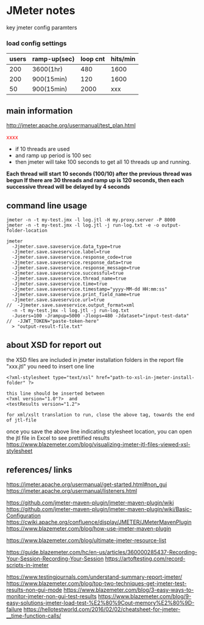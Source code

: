 # JMeter notes

key jmeter config paramters

### load config settings

| users | ramp-up(sec) | loop cnt | hits/min |
|-------|--------------|----------|----------|
|200 |3600(1hr) |480 |1600 |
|200 |900(15min) |120 |1600 |
|50 |900(15min) |2000 |xxx |


## main information
http://jmeter.apache.org/usermanual/test_plan.html

<span style="color:red"> xxxx </span>

 * if 10 threads are used
 * and ramp up period is 100 sec
 * then jmeter will take 100 seconds to get all 10 threads up and running.

**Each thread will start 10 seconds (100/10) after the previous thread was begun If there are 30 threads and ramp up is 120 seconds, then each successive thread will be delayed by 4 seconds**



## command line usage

```
jmeter -n -t my-test.jmx -l log.jtl -H my.proxy.server -P 8000
jmeter -n -t my-test.jmx -l log.jtl -j run-log.txt -e -o output-folder-location

jmeter 
  -Jjmeter.save.saveservice.data_type=true 
  -Jjmeter.save.saveservice.label=true  
  -Jjmeter.save.saveservice.response_code=true 
  -Jjmeter.save.saveservice.response_data=true 
  -Jjmeter.save.saveservice.response_message=true 
  -Jjmeter.save.saveservice.successful=true 
  -Jjmeter.save.saveservice.thread_name=true  
  -Jjmeter.save.saveservice.time=true
  -Jjmeter.save.saveservice.timestamp="yyyy-MM-dd HH:mm:ss"
  -Jjmeter.save.saveservice.print_field_name=true
  -Jjmeter.save.saveservice.url=true
//  -Jjmeter.save.saveservice.output_format=xml 
  -n -t my-test.jmx -l log.jtl -j run-log.txt
  -Jusers=100 -Jrampup=5000 -Jloops=480 -Jdataset="input-test-data"
//  -JJWT_TOKEN="paste-token-here"
  > "output-result-file.txt" 
```

## about XSD for report out
the XSD files are included in jmeter installation folders
in the report file "xxx.jtl" you need to insert one line
```
<?xml-stylesheet type="text/xsl" href="path-to-xsl-in-jmeter-install-folder" ?>

this line should be inserted between
<?xml version="1.0"?>  and
<testResults version="1.2">

for xml/xslt translation to run, close the above tag, towards the end of jtl-file
```
once you save the above line indicating stylesheet location, you can open the jtl file in Excel to see prettified results
https://www.blazemeter.com/blog/visualizing-jmeter-jtl-files-viewed-xsl-stylesheet



## references/ links
https://jmeter.apache.org/usermanual/get-started.html#non_gui
https://jmeter.apache.org/usermanual/listeners.html

https://github.com/jmeter-maven-plugin/jmeter-maven-plugin/wiki
https://github.com/jmeter-maven-plugin/jmeter-maven-plugin/wiki/Basic-Configuration
https://cwiki.apache.org/confluence/display/JMETER/JMeterMavenPlugin
https://www.blazemeter.com/blog/how-use-jmeter-maven-plugin

https://www.blazemeter.com/blog/ultimate-jmeter-resource-list

https://guide.blazemeter.com/hc/en-us/articles/360000285437-Recording-Your-Session-Recording-Your-Session
https://artoftesting.com/record-scripts-in-jmeter

https://www.testingjournals.com/understand-summary-report-jmeter/
https://www.blazemeter.com/blog/top-two-techniques-get-jmeter-test-results-non-gui-mode
https://www.blazemeter.com/blog/3-easy-ways-to-monitor-jmeter-non-gui-test-results
https://www.blazemeter.com/blog/9-easy-solutions-jmeter-load-test-%E2%80%9Cout-memory%E2%80%9D-failure
https://hellotestworld.com/2016/02/02/cheatsheet-for-jmeter-__time-function-calls/


